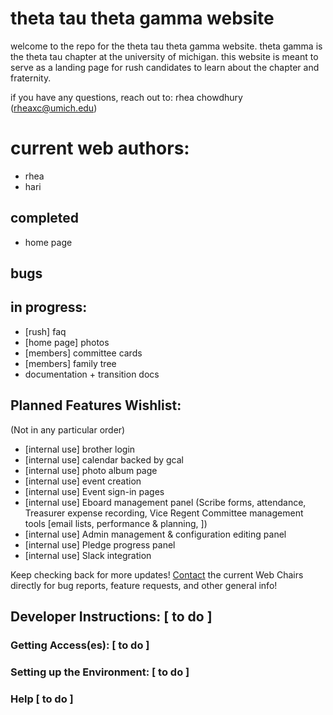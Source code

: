 # theta tau theta gamma website
welcome to the repo for the theta tau theta gamma website. theta gamma is the theta tau chapter at the university of michigan. this website is meant to serve as a landing page for rush candidates to learn about the chapter and fraternity.

if you have any questions, reach out to: rhea chowdhury (rheaxc@umich.edu)

# current web authors:
* rhea
* hari

## completed

* home page

## bugs

## in progress:
* [rush] faq
* [home page] photos
* [members] committee cards
* [members] family tree
* documentation + transition docs

## Planned Features Wishlist:
(Not in any particular order)

* [internal use] brother login
* [internal use] calendar backed by gcal
* [internal use] photo album page
* [internal use] event creation
* [internal use] Event sign-in pages
* [internal use] Eboard management panel (Scribe forms, attendance, Treasurer expense recording, Vice Regent Committee management tools [email lists, performance & planning, ])
* [internal use] Admin management & configuration editing panel
* [internal use] Pledge progress panel
* [internal use] Slack integration

Keep checking back for more updates! [Contact](tht-web.committee@umich.edu) the current Web Chairs directly for bug reports, feature requests, and other general info!

## Developer Instructions: [ to do ]

### Getting Access(es): [ to do ]

### Setting up the Environment: [ to do ]

### Help [ to do ]
